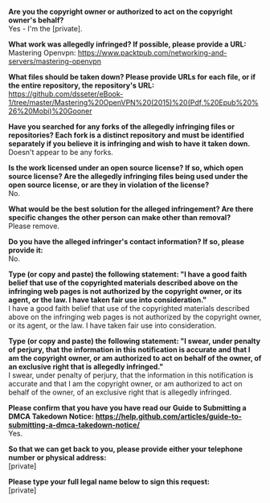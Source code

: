 **Are you the copyright owner or authorized to act on the copyright owner's behalf?**  
Yes - I'm the [private].

**What work was allegedly infringed? If possible, please provide a URL:**  
Mastering Openvpn: https://www.packtpub.com/networking-and-servers/mastering-openvpn

**What files should be taken down? Please provide URLs for each file, or if the entire repository, the repository's URL:**  
https://github.com/dsseter/eBook-1/tree/master/Mastering%20OpenVPN%20(2015)%20(Pdf,%20Epub%20%26%20Mobi)%20Gooner

**Have you searched for any forks of the allegedly infringing files or repositories? Each fork is a distinct repository and must be identified separately if you believe it is infringing and wish to have it taken down.**  
Doesn't appear to be any forks.

**Is the work licensed under an open source license? If so, which open source license? Are the allegedly infringing files being used under the open source license, or are they in violation of the license?**  
No.

**What would be the best solution for the alleged infringement? Are there specific changes the other person can make other than removal?**  
Please remove.

**Do you have the alleged infringer's contact information? If so, please provide it:**  
No.

**Type (or copy and paste) the following statement: "I have a good faith belief that use of the copyrighted materials described above on the infringing web pages is not authorized by the copyright owner, or its agent, or the law. I have taken fair use into consideration."**  
I have a good faith belief that use of the copyrighted materials described above on the infringing web pages is not authorized by the copyright owner, or its agent, or the law. I have taken fair use into consideration.

**Type (or copy and paste) the following statement: "I swear, under penalty of perjury, that the information in this notification is accurate and that I am the copyright owner, or am authorized to act on behalf of the owner, of an exclusive right that is allegedly infringed."**  
I swear, under penalty of perjury, that the information in this notification is accurate and that I am the copyright owner, or am authorized to act on behalf of the owner, of an exclusive right that is allegedly infringed.

**Please confirm that you have you have read our Guide to Submitting a DMCA Takedown Notice: https://help.github.com/articles/guide-to-submitting-a-dmca-takedown-notice/**  
Yes.

**So that we can get back to you, please provide either your telephone number or physical address:**  
[private]  

**Please type your full legal name below to sign this request:**  
[private]
